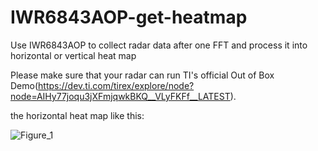 # IWR6843AOP-get-heatmap
Use IWR6843AOP to collect radar data after one FFT and process it into horizontal or vertical heat map

Please make sure that your radar can run TI's official Out of Box Demo(https://dev.ti.com/tirex/explore/node?node=AIHy77joqu3jXFmjqwkBKQ__VLyFKFf__LATEST).

the horizontal heat map like this:

![Figure_1](https://user-images.githubusercontent.com/53046813/113151259-7bb9e800-9267-11eb-86f1-e206d09d5333.png)
